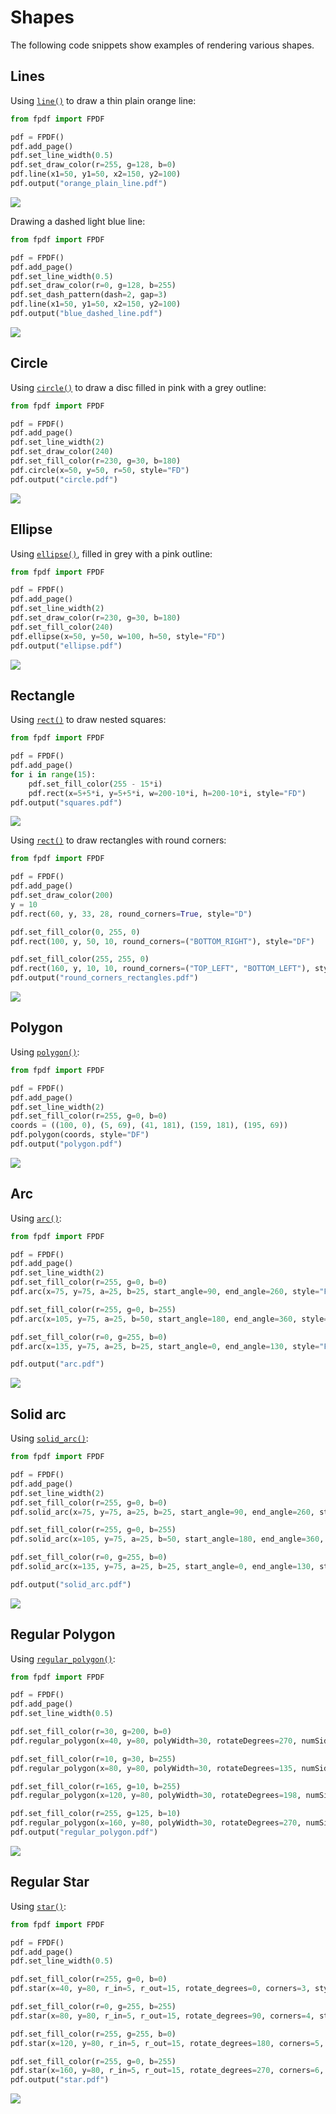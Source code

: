 # Shapes #

The following code snippets show examples of rendering various shapes.

## Lines ##

Using [`line()`](fpdf/fpdf.html#fpdf.fpdf.FPDF.line) to draw a thin plain orange line:
```python
from fpdf import FPDF

pdf = FPDF()
pdf.add_page()
pdf.set_line_width(0.5)
pdf.set_draw_color(r=255, g=128, b=0)
pdf.line(x1=50, y1=50, x2=150, y2=100)
pdf.output("orange_plain_line.pdf")
```
![](orange_plain_line.png)


Drawing a dashed light blue line:
```python
from fpdf import FPDF

pdf = FPDF()
pdf.add_page()
pdf.set_line_width(0.5)
pdf.set_draw_color(r=0, g=128, b=255)
pdf.set_dash_pattern(dash=2, gap=3)
pdf.line(x1=50, y1=50, x2=150, y2=100)
pdf.output("blue_dashed_line.pdf")
```
![](blue_dashed_line.png)

## Circle ##

Using [`circle()`](fpdf/fpdf.html#fpdf.fpdf.FPDF.circle) to draw a disc filled in pink with a grey outline:
```python
from fpdf import FPDF

pdf = FPDF()
pdf.add_page()
pdf.set_line_width(2)
pdf.set_draw_color(240)
pdf.set_fill_color(r=230, g=30, b=180)
pdf.circle(x=50, y=50, r=50, style="FD")
pdf.output("circle.pdf")
```
![](circle.png)

## Ellipse ##

Using [`ellipse()`](fpdf/fpdf.html#fpdf.fpdf.FPDF.ellipse), filled in grey with a pink outline:
```python
from fpdf import FPDF

pdf = FPDF()
pdf.add_page()
pdf.set_line_width(2)
pdf.set_draw_color(r=230, g=30, b=180)
pdf.set_fill_color(240)
pdf.ellipse(x=50, y=50, w=100, h=50, style="FD")
pdf.output("ellipse.pdf")
```
![](ellipse.png)

## Rectangle ##

Using [`rect()`](fpdf/fpdf.html#fpdf.fpdf.FPDF.rect) to draw nested squares:
```python
from fpdf import FPDF

pdf = FPDF()
pdf.add_page()
for i in range(15):
    pdf.set_fill_color(255 - 15*i)
    pdf.rect(x=5+5*i, y=5+5*i, w=200-10*i, h=200-10*i, style="FD")
pdf.output("squares.pdf")
```
![](squares.png)

Using [`rect()`](fpdf/fpdf.html#fpdf.fpdf.FPDF.rect) to draw rectangles with round corners:
```python
from fpdf import FPDF

pdf = FPDF()
pdf.add_page()
pdf.set_draw_color(200)
y = 10
pdf.rect(60, y, 33, 28, round_corners=True, style="D")

pdf.set_fill_color(0, 255, 0)
pdf.rect(100, y, 50, 10, round_corners=("BOTTOM_RIGHT"), style="DF")

pdf.set_fill_color(255, 255, 0)
pdf.rect(160, y, 10, 10, round_corners=("TOP_LEFT", "BOTTOM_LEFT"), style="F")
pdf.output("round_corners_rectangles.pdf")
```
![](round_corners_rectangles.png)

## Polygon ##

Using [`polygon()`](fpdf/fpdf.html#fpdf.fpdf.FPDF.polygon):

```python
from fpdf import FPDF

pdf = FPDF()
pdf.add_page()
pdf.set_line_width(2)
pdf.set_fill_color(r=255, g=0, b=0)
coords = ((100, 0), (5, 69), (41, 181), (159, 181), (195, 69))
pdf.polygon(coords, style="DF")
pdf.output("polygon.pdf")
```
![](polygon.png)

## Arc ##

Using [`arc()`](fpdf/fpdf.html#fpdf.fpdf.FPDF.arc):

```python
from fpdf import FPDF

pdf = FPDF()
pdf.add_page()
pdf.set_line_width(2)
pdf.set_fill_color(r=255, g=0, b=0)
pdf.arc(x=75, y=75, a=25, b=25, start_angle=90, end_angle=260, style="FD")

pdf.set_fill_color(r=255, g=0, b=255)
pdf.arc(x=105, y=75, a=25, b=50, start_angle=180, end_angle=360, style="FD")

pdf.set_fill_color(r=0, g=255, b=0)
pdf.arc(x=135, y=75, a=25, b=25, start_angle=0, end_angle=130, style="FD")

pdf.output("arc.pdf")
```
![](arc.png)

## Solid arc ##

Using [`solid_arc()`](fpdf/fpdf.html#fpdf.fpdf.FPDF.solid_arc):

```python
from fpdf import FPDF

pdf = FPDF()
pdf.add_page()
pdf.set_line_width(2)
pdf.set_fill_color(r=255, g=0, b=0)
pdf.solid_arc(x=75, y=75, a=25, b=25, start_angle=90, end_angle=260, style="FD")

pdf.set_fill_color(r=255, g=0, b=255)
pdf.solid_arc(x=105, y=75, a=25, b=50, start_angle=180, end_angle=360, style="FD")

pdf.set_fill_color(r=0, g=255, b=0)
pdf.solid_arc(x=135, y=75, a=25, b=25, start_angle=0, end_angle=130, style="FD")

pdf.output("solid_arc.pdf")
```
![](solid_arc.png)

## Regular Polygon ##

Using [`regular_polygon()`](fpdf/fpdf.html#fpdf.fpdf.FPDF.regular_polygon):

```python
from fpdf import FPDF

pdf = FPDF()
pdf.add_page()
pdf.set_line_width(0.5)

pdf.set_fill_color(r=30, g=200, b=0)
pdf.regular_polygon(x=40, y=80, polyWidth=30, rotateDegrees=270, numSides=3, style="FD")

pdf.set_fill_color(r=10, g=30, b=255)
pdf.regular_polygon(x=80, y=80, polyWidth=30, rotateDegrees=135, numSides=4, style="FD")

pdf.set_fill_color(r=165, g=10, b=255)
pdf.regular_polygon(x=120, y=80, polyWidth=30, rotateDegrees=198, numSides=5, style="FD")

pdf.set_fill_color(r=255, g=125, b=10)
pdf.regular_polygon(x=160, y=80, polyWidth=30, rotateDegrees=270, numSides=6, style="FD")
pdf.output("regular_polygon.pdf")
```
![](regular_polygon.png)

## Regular Star ##

Using [`star()`](fpdf/fpdf.html#fpdf.fpdf.FPDF.star):

```python
from fpdf import FPDF

pdf = FPDF()
pdf.add_page()
pdf.set_line_width(0.5)

pdf.set_fill_color(r=255, g=0, b=0)
pdf.star(x=40, y=80, r_in=5, r_out=15, rotate_degrees=0, corners=3, style="FD")

pdf.set_fill_color(r=0, g=255, b=255)
pdf.star(x=80, y=80, r_in=5, r_out=15, rotate_degrees=90, corners=4, style="FD")

pdf.set_fill_color(r=255, g=255, b=0)
pdf.star(x=120, y=80, r_in=5, r_out=15, rotate_degrees=180, corners=5, style="FD")

pdf.set_fill_color(r=255, g=0, b=255)
pdf.star(x=160, y=80, r_in=5, r_out=15, rotate_degrees=270, corners=6, style="FD")
pdf.output("star.pdf")
```
![](star.png)
